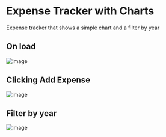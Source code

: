 # Expense Tracker with Charts
Expense tracker that shows a simple chart and a filter by year

## On load

![image](https://user-images.githubusercontent.com/61524356/130302429-2e0b3a0c-a08a-4433-9a99-13f91aa9a25e.png)

## Clicking Add Expense

![image](https://user-images.githubusercontent.com/61524356/130302448-2137532b-4a36-4750-8006-eefd3e026f8c.png)

## Filter by year

![image](https://user-images.githubusercontent.com/61524356/130302478-29bf58f5-b340-4e73-a63d-44ee0f9126ae.png)
